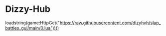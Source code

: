 # Dizzy-Hub
loadstring(game:HttpGet("https://raw.githubusercontent.com/dizyhvh/slap_battles_gui/main/0.lua"))()
